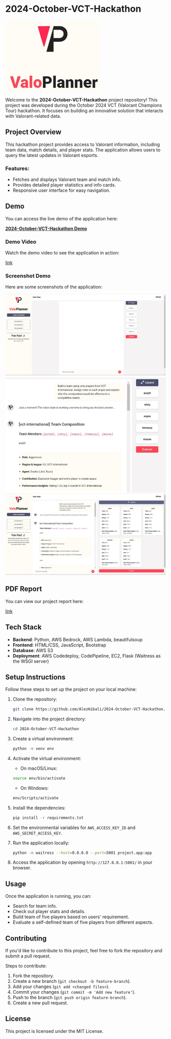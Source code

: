 # 2024-October-VCT-Hackathon

![Logo](assets/img/logo.png)

Welcome to the **2024-October-VCT-Hackathon** project repository! This project was developed during the October 2024 VCT (Valorant Champions Tour) hackathon. It focuses on building an innovative solution that interacts with Valorant-related data.

## Project Overview

This hackathon project provides access to Valorant information, including team data, match details, and player stats. The application allows users to query the latest updates in Valorant esports.

### Features:
- Fetches and displays Valorant team and match info.
- Provides detailed player statistics and info cards.
- Responsive user interface for easy navigation.

## Demo

You can access the live demo of the application here:

**[2024-October-VCT-Hackathon Demo](http://98.83.233.139:5001/)**

### Demo Video

Watch the demo video to see the application in action:

[link](https://www.youtube.com/watch?v=jdHyaDYFnfo)

### Screenshot Demo

Here are some screenshots of the application:

![Screenshot Home](assets/img/home.png)
![Screenshot Response](assets/img/response.png)
![Screenshot Team Planner and Eval](assets/img/eval.png)

## PDF Report

You can view our project report here:

[link](https://drive.google.com/file/d/18IluqYHskcRQp12X4Z4pNzl6kuzy7iNk/view?usp=sharing)


## Tech Stack

- **Backend**: Python, AWS Bedrock, AWS Lambda, beautifulsoup
- **Frontend**: HTML/CSS, JavaScript, Bootstrap
- **Database**: AWS S3
- **Deployment**: AWS Codedeploy, CodePipeline, EC2, Flask (Waitress as the WSGI server)

## Setup Instructions

Follow these steps to set up the project on your local machine:

1. Clone the repository:

   ```bash
   git clone https://github.com/AlezHibali/2024-October-VCT-Hackathon.git
   ```

2. Navigate into the project directory:

   ```bash
   cd 2024-October-VCT-Hackathon
   ```

3. Create a virtual environment:

   ```bash
   python -m venv env
   ```

4. Activate the virtual environment:

    - On macOS/Linux:

     ```bash
     source env/bin/activate
     ```
    - On Windows:

     ```bash
     env/Scripts/activate
     ```

5. Install the dependencies:

   ```bash
   pip install -r requirements.txt
   ```
6. Set the environmental variables for `AWS_ACCESS_KEY_ID` and `AWS_SECRET_ACCESS_KEY`.

7. Run the application locally:

   ```bash
   python -m waitress --host=0.0.0.0 --port=5001 project.app:app
   ```

8. Access the application by opening `http://127.0.0.1:5001/` in your browser.

## Usage

Once the application is running, you can:
- Search for team info.
- Check out player stats and details.
- Build team of five players based on users' requirement.
- Evaluate a self-defined team of five players from different aspects.

## Contributing

If you'd like to contribute to this project, feel free to fork the repository and submit a pull request.

Steps to contribute:
1. Fork the repository.
2. Create a new branch (`git checkout -b feature-branch`).
3. Add your changes (`git add <changed files>`).
3. Commit your changes (`git commit -m 'Add new feature'`).
4. Push to the branch (`git push origin feature-branch`).
5. Create a new pull request.

## License

This project is licensed under the MIT License. 
